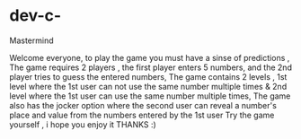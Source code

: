 # dev-c-
Mastermind

Welcome everyone, to play the game you must have a sinse of predictions ,
The game requires 2 players , the first player enters 5 numbers, and the 2nd player tries to guess the entered numbers, 
The game contains 2 levels , 1st level where the 1st user can not use the same number multiple times & 2nd level where the 1st user can use the same number multiple times,
The game also has the jocker option where the second user can reveal a number's place and value from the numbers entered by the 1st user
Try the game yourself , i hope you enjoy it 
THANKS :)
